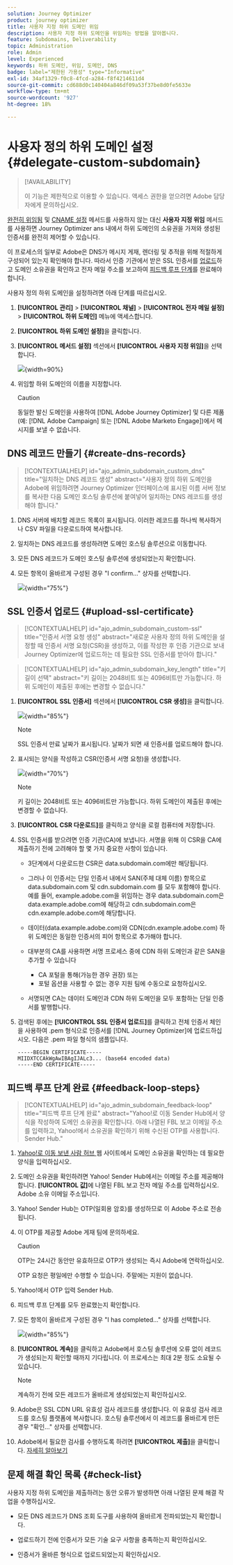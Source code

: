 ```yaml
---
solution: Journey Optimizer
product: journey optimizer
title: 사용자 지정 하위 도메인 위임
description: 사용자 지정 하위 도메인을 위임하는 방법을 알아봅니다.
feature: Subdomains, Deliverability
topic: Administration
role: Admin
level: Experienced
keywords: 하위 도메인, 위임, 도메인, DNS
badge: label="제한된 가용성" type="Informative"
exl-id: 34af1329-f0c8-4fcd-a284-f8f4214611d4
source-git-commit: cd688d0c140404a846df09a53f37be8d0fe5633e
workflow-type: tm+mt
source-wordcount: '927'
ht-degree: 18%

---
```


# 사용자 정의 하위 도메인 설정 {#delegate-custom-subdomain}

>[!AVAILABILITY]
>
>이 기능은 제한적으로 이용할 수 있습니다. 액세스 권한을 얻으려면 Adobe 담당자에게 문의하십시오.

[완전히 위임됨](about-subdomain-delegation.md#full-subdomain-delegation) 및 [CNAME 설정](about-subdomain-delegation.md#cname-subdomain-delegation) 메서드를 사용하지 않는 대신 **사용자 지정 위임** 메서드를 사용하면 Journey Optimizer ans 내에서 하위 도메인의 소유권을 가져와 생성된 인증서를 완전히 제어할 수 있습니다.

이 프로세스의 일부로 Adobe은 DNS가 메시지 게재, 렌더링 및 추적을 위해 적절하게 구성되어 있는지 확인해야 합니다. 따라서 인증 기관에서 받은 SSL 인증서를 [업로드](#upload-ssl-certificate)하고 도메인 소유권을 확인하고 전자 메일 주소를 보고하여 [피드백 루프 단계](#feedback-loop-steps)를 완료해야 합니다.

사용자 정의 하위 도메인을 설정하려면 아래 단계를 따르십시오.

1. **[!UICONTROL 관리]** > **[!UICONTROL 채널]** > **[!UICONTROL 전자 메일 설정]** > **[!UICONTROL 하위 도메인]** 메뉴에 액세스합니다.

1. **[!UICONTROL 하위 도메인 설정]**&#x200B;을 클릭합니다.

1. **[!UICONTROL 메서드 설정]** 섹션에서 **[!UICONTROL 사용자 지정 위임]**&#x200B;을 선택합니다.

   ![](assets/subdomain-method-custom.png){width=90%}

1. 위임할 하위 도메인의 이름을 지정합니다.

   >[!CAUTION]
   >
   >동일한 발신 도메인을 사용하여 [!DNL Adobe Journey Optimizer] 및 다른 제품(예: [!DNL Adobe Campaign] 또는 [!DNL Adobe Marketo Engage])에서 메시지를 보낼 수 없습니다.

## DNS 레코드 만들기 {#create-dns-records}

>[!CONTEXTUALHELP]
>id="ajo_admin_subdomain_custom_dns"
>title="일치하는 DNS 레코드 생성"
>abstract="사용자 정의 하위 도메인을 Adobe에 위임하려면 Journey Optimizer 인터페이스에 표시된 이름 서버 정보를 복사한 다음 도메인 호스팅 솔루션에 붙여넣어 일치하는 DNS 레코드를 생성해야 합니다."

1. DNS 서버에 배치할 레코드 목록이 표시됩니다. 이러한 레코드를 하나씩 복사하거나 CSV 파일을 다운로드하여 복사합니다.

1. 일치하는 DNS 레코드를 생성하려면 도메인 호스팅 솔루션으로 이동합니다.

1. 모든 DNS 레코드가 도메인 호스팅 솔루션에 생성되었는지 확인합니다.

1. 모든 항목이 올바르게 구성된 경우 &quot;I confirm...&quot; 상자를 선택합니다.

   ![](assets/subdomain-custom-submit.png){width="75%"}

## SSL 인증서 업로드 {#upload-ssl-certificate}

>[!CONTEXTUALHELP]
>id="ajo_admin_subdomain_custom-ssl"
>title="인증서 서명 요청 생성"
>abstract="새로운 사용자 정의 하위 도메인을 설정할 때 인증서 서명 요청(CSR)을 생성하고, 이를 작성한 후 인증 기관으로 보내 Journey Optimizer에 업로드하는 데 필요한 SSL 인증서를 받아야 합니다."

>[!CONTEXTUALHELP]
>id="ajo_admin_subdomain_key_length"
>title="키 길이 선택"
>abstract="키 길이는 2048비트 또는 4096비트만 가능합니다. 하위 도메인이 제출된 후에는 변경할 수 없습니다."

1. **[!UICONTROL SSL 인증서]** 섹션에서 **[!UICONTROL CSR 생성]**&#x200B;을 클릭합니다.

   ![](assets/subdomain-custom-ssl-certificate.png){width="85%"}

   >[!NOTE]
   >
   >SSL 인증서 만료 날짜가 표시됩니다. 날짜가 되면 새 인증서를 업로드해야 합니다.

1. 표시되는 양식을 작성하고 CSR(인증서 서명 요청)을 생성합니다.

   ![](assets/subdomain-custom-generate-csr.png){width="70%"}

   >[!NOTE]
   >
   >키 길이는 2048비트 또는 4096비트만 가능합니다. 하위 도메인이 제출된 후에는 변경할 수 없습니다.

1. **[!UICONTROL CSR 다운로드]**&#x200B;를 클릭하고 양식을 로컬 컴퓨터에 저장합니다.

1. SSL 인증서를 받으려면 인증 기관(CA)에 보냅니다. 서명을 위해 이 CSR을 CA에 제출하기 전에 고려해야 할 몇 가지 중요한 사항이 있습니다.

   * 3단계에서 다운로드한 CSR은 data.subdomain.com에만 해당됩니다.

   * 그러나 이 인증서는 단일 인증서 내에서 SAN(주체 대체 이름) 항목으로 data.subdomain.com 및 cdn.subdomain.com 를 모두 포함해야 합니다. 예를 들어, example.adobe.com을 위임하는 경우 data.subdomain.com은 data.example.adobe.com에 해당하고 cdn.subdomain.com은 cdn.example.adobe.com에 해당합니다.

   * 데이터(data.example.adobe.com)와 CDN(cdn.example.adobe.com) 하위 도메인은 동일한 인증서의 피어 항목으로 추가해야 합니다.

   * 대부분의 CA를 사용하면 서명 프로세스 중에 CDN 하위 도메인과 같은 SAN을 추가할 수 있습니다

      * CA 포털을 통해(가능한 경우 권장) 또는
      * 포털 옵션을 사용할 수 없는 경우 지원 팀에 수동으로 요청하십시오.

   * 서명되면 CA는 데이터 도메인과 CDN 하위 도메인을 모두 포함하는 단일 인증서를 발행합니다.

1. 검색된 후에는 **[!UICONTROL SSL 인증서 업로드]**&#x200B;를 클릭하고 전체 인증서 체인을 사용하여 .pem 형식으로 인증서를 [!DNL Journey Optimizer]에 업로드하십시오. 다음은 .pem 파일 형식의 샘플입니다.

   ```
   -----BEGIN CERTIFICATE-----
   MIIDXTCCAkWgAwIBAgIJALc3... (base64 encoded data)
   -----END CERTIFICATE-----
   ```

   <!--
    >[!CAUTION]
    >
    >Both Data and CDN subdomains must be included in the same certificate.-->

## 피드백 루프 단계 완료 {#feedback-loop-steps}

>[!CONTEXTUALHELP]
>id="ajo_admin_subdomain_feedback-loop"
>title="피드백 루프 단계 완료"
>abstract="Yahoo!로 이동 Sender Hub에서 양식을 작성하여 도메인 소유권을 확인합니다. 아래 나열된 FBL 보고 이메일 주소를 입력하고, Yahoo!에서 소유권을 확인하기 위해 수신된 OTP를 사용합니다. Sender Hub."

1. [Yahoo!로 이동 보낸 사람 허브 ](https://senders.yahooinc.com/) 웹 사이트에서 도메인 소유권을 확인하는 데 필요한 양식을 입력하십시오.

1. 도메인 소유권을 확인하려면 Yahoo! Sender Hub에서는 이메일 주소를 제공해야 합니다. **[!UICONTROL 값]**&#x200B;에 나열된 FBL 보고 전자 메일 주소를 입력하십시오. Adobe 소유 이메일 주소입니다.

1. Yahoo! Sender Hub는 OTP(일회용 암호)를 생성하므로 이 Adobe 주소로 전송됩니다.

1. 이 OTP를 제공할 Adobe 게재 팀에 문의하세요. <!--Specify how to reach out + any information that customer should share in the request to deliverability team to get access to the right OTP-->

   >[!CAUTION]
   >
   >OTP는 24시간 동안만 유효하므로 OTP가 생성되는 즉시 Adobe에 연락하십시오. <!--TBC?-->
   >
   >OTP 요청은 평일에만 수행할 수 있습니다. 주말에는 지원이 없습니다. <!--Add times + timezone-->

1. Yahoo!에서 OTP 입력 Sender Hub.

1. 피드백 루프 단계를 모두 완료했는지 확인합니다.

1. 모든 항목이 올바르게 구성된 경우 &quot;I has completed...&quot; 상자를 선택합니다.

   ![](assets/subdomain-custom-feedback-loop.png){width="85%"}

1. **[!UICONTROL 계속]**&#x200B;을 클릭하고 Adobe에서 호스팅 솔루션에 오류 없이 레코드가 생성되는지 확인할 때까지 기다립니다. 이 프로세스는 최대 2분 정도 소요될 수 있습니다.

   >[!NOTE]
   >
   >계속하기 전에 모든 레코드가 올바르게 생성되었는지 확인하십시오.

1. Adobe은 SSL CDN URL 유효성 검사 레코드를 생성합니다. 이 유효성 검사 레코드를 호스팅 플랫폼에 복사합니다. 호스팅 솔루션에서 이 레코드를 올바르게 만든 경우 &quot;확인...&quot; 상자를 선택합니다.

1. Adobe에서 필요한 검사를 수행하도록 하려면 **[!UICONTROL 제출]**&#x200B;을 클릭합니다. [자세히 알아보기](delegate-subdomain.md#submit-subdomain)

## 문제 해결 확인 목록 {#check-list}

사용자 지정 하위 도메인을 제출하려는 동안 오류가 발생하면 아래 나열된 문제 해결 작업을 수행하십시오.

* 모든 DNS 레코드가 DNS 조회 도구를 사용하여 올바르게 전파되었는지 확인합니다.

* 업로드하기 전에 인증서가 모든 기술 요구 사항을 충족하는지 확인하십시오.

* 인증서가 올바른 형식으로 업로드되었는지 확인하십시오.
